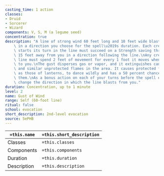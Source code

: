 ```yaml
---
casting_time: 1 action
classes:
- Druid
- Sorcerer
- Wizard
components: V, S, M (a legume seed)
concentration: true
description: "A line of strong wind 60 feet long and 10 feet wide blasts from you\
    \ in a direction you choose for the spell\u2019s duration. Each creature that\
    \ starts its turn in the line must succeed on a Strength saving throw or be pushed\
    \ 15 feet away from you in a direction following the line.\nAny creature in the\
    \ line must spend 2 feet of movement for every 1 foot it moves when moving closer\
    \ to you.\nThe gust disperses gas or vapor, and it extinguishes candles, torches,\
    \ and similar unprotected flames in the area. It causes protected flames, such\
    \ as those of lanterns, to dance wildly and has a 50 percent chance to extinguish\
    \ them.\nAs a bonus action on each of your turns before the spell ends, you can\
    \ change the direction in which the line blasts from you."
duration: Concentration, up to 1 minute
level: 2
name: Gust of Wind
range: Self (60-foot line)
ritual: false
school: evocation
short_description: 2nd-level evocation
source: 5ePHB
---
```


| `=this.name` | `=this.short_description` |
| ------------ | ------------------------- |
| Classes      | `=this.classes`           |
| Components   | `=this.components`        |
| Duration     | `=this.duration`          |
| Description  | `=this.description`       |